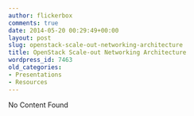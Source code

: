 ```yaml
---
author: flickerbox
comments: true
date: 2014-05-20 00:29:49+00:00
layout: post
slug: openstack-scale-out-networking-architecture
title: OpenStack Scale-out Networking Architecture
wordpress_id: 7463
old_categories:
- Presentations
- Resources
---
```


No Content Found

